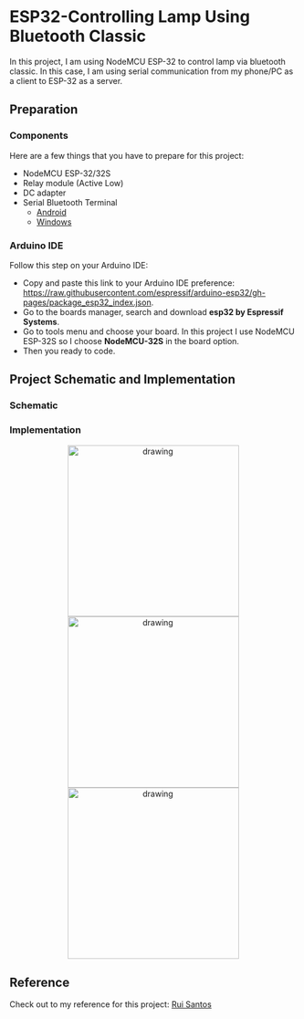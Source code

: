 # ESP32-Controlling Lamp Using Bluetooth Classic
In this project, I am using NodeMCU ESP-32 to control lamp via bluetooth classic. In this case, I am using serial communication from my phone/PC as a client to ESP-32 as a server.

## Preparation
### Components
Here are a few things that you have to prepare for this project:
* NodeMCU ESP-32/32S
* Relay module (Active Low)
* DC adapter
* Serial Bluetooth Terminal
  * [Android](https://play.google.com/store/apps/details?id=de.kai_morich.serial_bluetooth_terminal&hl=en&gl=US)
  * [Windows](https://www.microsoft.com/en-us/p/bluetooth-serial-terminal/9wzdncrdfst8?activetab=pivot:overviewtab)

### Arduino IDE
Follow this step on your Arduino IDE:
* Copy and paste this link to your Arduino IDE preference: https://raw.githubusercontent.com/espressif/arduino-esp32/gh-pages/package_esp32_index.json.
* Go to the boards manager, search and download **esp32 by Espressif Systems**.
* Go to tools menu and choose your board. In this project I use NodeMCU ESP-32S so I choose **NodeMCU-32S** in the board option.
* Then you ready to code.

## Project Schematic and Implementation
### Schematic


### Implementation
<p align="center">
 <img src="https://user-images.githubusercontent.com/74285906/112370361-dc996b80-8d0f-11eb-8b57-e653c542bab3.jpeg" alt="drawing" width="300"/>
 <img src="https://user-images.githubusercontent.com/74285906/112372332-3ef36b80-8d12-11eb-8c86-324278e4e1ff.jpeg" alt="drawing" width="300"/>
 <img src="https://user-images.githubusercontent.com/74285906/112372356-4450b600-8d12-11eb-8a6d-413353419d4d.jpeg" alt="drawing" width="300"/>
</p>

## Reference
Check out to my reference for this project:
[Rui Santos](https://www.youtube.com/watch?v=RStncO3zb8g)
